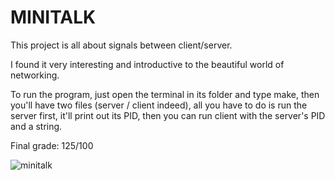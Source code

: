 # MINITALK

This project is all about signals between client/server.

I found it very interesting and introductive to the beautiful world of networking.

To run the program, just open the terminal in its folder and type make, then you'll have two files (server / client indeed),
all you have to do is run the server first, it'll print out its PID, then you can run client with the server's PID and a string.


Final grade: 125/100

![minitalk](https://user-images.githubusercontent.com/99179085/157251300-389c95af-8272-462f-939c-f17e20202934.png)
